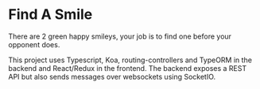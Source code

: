 # Find A Smile

There are 2 green happy smileys, your job is to find one before your opponent does.

This project uses Typescript, Koa, routing-controllers and TypeORM in the backend and React/Redux in the frontend. The backend exposes a REST API but also sends messages over websockets using SocketIO.
